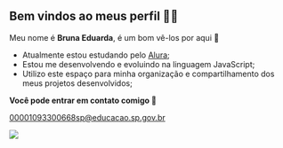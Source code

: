 ## Bem vindos ao meus perfil 🖤🌘

Meu nome é **Bruna Eduarda**, é um bom vê-los por aqui 🙂

- Atualmente estou estudando pelo [Alura](https://www.alura.com.br);
- Estou me desenvolvendo e evoluindo na linguagem JavaScript;
- Utilizo este espaço para minha organização e compartilhamento dos meus projetos desenvolvidos;

**Você pode entrar em contato comigo 📧**

00001093300668sp@educacao.sp.gov.br


![](https://media1.tenor.com/m/pk2B7uOxkfQAAAAC/girl-fox.gif)
